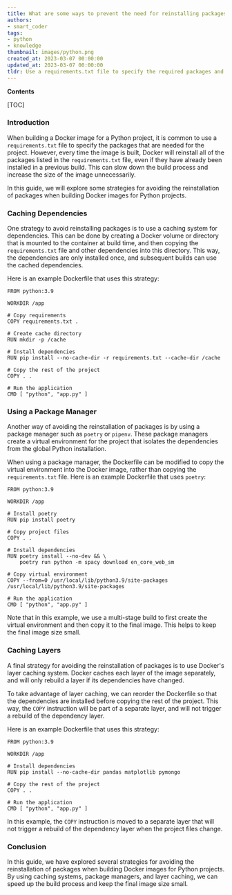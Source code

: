 ```yaml
---
title: What are some ways to prevent the need for reinstalling packages while creating a docker image for Python projects?
authors:
- smart_coder
tags:
- python
- knowledge
thumbnail: images/python.png
created_at: 2023-03-07 00:00:00
updated_at: 2023-03-07 00:00:00
tldr: Use a requirements.txt file to specify the required packages and run `pip install -r requirements.txt` in your Dockerfile to install them.
---
```


**Contents**

[TOC]

### Introduction
When building a Docker image for a Python project, it is common to use a `requirements.txt` file to specify the packages that are needed for the project. However, every time the image is built, Docker will reinstall all of the packages listed in the `requirements.txt` file, even if they have already been installed in a previous build. This can slow down the build process and increase the size of the image unnecessarily.

In this guide, we will explore some strategies for avoiding the reinstallation of packages when building Docker images for Python projects.

### Caching Dependencies
One strategy to avoid reinstalling packages is to use a caching system for dependencies. This can be done by creating a Docker volume or directory that is mounted to the container at build time, and then copying the `requirements.txt` file and other dependencies into this directory. This way, the dependencies are only installed once, and subsequent builds can use the cached dependencies.

Here is an example Dockerfile that uses this strategy:

```
FROM python:3.9

WORKDIR /app

# Copy requirements
COPY requirements.txt .

# Create cache directory
RUN mkdir -p /cache

# Install dependencies
RUN pip install --no-cache-dir -r requirements.txt --cache-dir /cache

# Copy the rest of the project 
COPY . .

# Run the application
CMD [ "python", "app.py" ]
```

### Using a Package Manager
Another way of avoiding the reinstallation of packages is by using a package manager such as `poetry` or `pipenv`. These package managers create a virtual environment for the project that isolates the dependencies from the global Python installation.

When using a package manager, the Dockerfile can be modified to copy the virtual environment into the Docker image, rather than copying the `requirements.txt` file. Here is an example Dockerfile that uses `poetry`:

```
FROM python:3.9

WORKDIR /app

# Install poetry
RUN pip install poetry

# Copy project files
COPY . .

# Install dependencies
RUN poetry install --no-dev && \
    poetry run python -m spacy download en_core_web_sm

# Copy virtual environment
COPY --from=0 /usr/local/lib/python3.9/site-packages /usr/local/lib/python3.9/site-packages

# Run the application
CMD [ "python", "app.py" ]
```

Note that in this example, we use a multi-stage build to first create the virtual environment and then copy it to the final image. This helps to keep the final image size small.

### Caching Layers
A final strategy for avoiding the reinstallation of packages is to use Docker's layer caching system. Docker caches each layer of the image separately, and will only rebuild a layer if its dependencies have changed.

To take advantage of layer caching, we can reorder the Dockerfile so that the dependencies are installed before copying the rest of the project. This way, the `COPY` instruction will be part of a separate layer, and will not trigger a rebuild of the dependency layer.

Here is an example Dockerfile that uses this strategy:

```
FROM python:3.9

WORKDIR /app

# Install dependencies
RUN pip install --no-cache-dir pandas matplotlib pymongo

# Copy the rest of the project 
COPY . .

# Run the application
CMD [ "python", "app.py" ]
```

In this example, the `COPY` instruction is moved to a separate layer that will not trigger a rebuild of the dependency layer when the project files change.

### Conclusion
In this guide, we have explored several strategies for avoiding the reinstallation of packages when building Docker images for Python projects. By using caching systems, package managers, and layer caching, we can speed up the build process and keep the final image size small.
